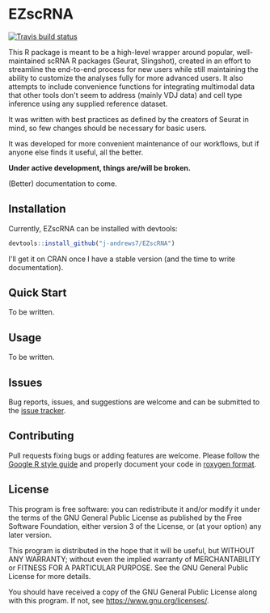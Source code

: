 # EZscRNA

[![Travis build status](https://travis-ci.org/j-andrews7/EZscRNA.svg?branch=master)](https://travis-ci.org/j-andrews7/EZscRNA)

This R package is meant to be a high-level wrapper around popular, well-maintained scRNA R packages (Seurat, Slingshot), created in an effort to streamline the end-to-end process for new users while still maintaining the ability to customize the analyses fully for more advanced users. It also attempts to include convenience functions for integrating multimodal data that other tools don't seem to address (mainly VDJ data) and cell type inference using any supplied reference dataset.

It was written with best practices as defined by the creators of Seurat in mind, so few changes should be necessary for basic users.

It was developed for more convenient maintenance of our workflows, but if anyone else finds it useful, all the better.

**Under active development, things are/will be broken.**

(Better) documentation to come.

## Installation
Currently, EZscRNA can be installed with devtools:
```R
devtools::install_github("j-andrews7/EZscRNA")
```

I'll get it on CRAN once I have a stable version (and the time to write documentation).

## Quick Start

To be written.

## Usage
To be written.

## Issues

Bug reports, issues, and suggestions are welcome and can be submitted to the [issue tracker](https://github.com/j-andrews7/EZscRNA/issues).


## Contributing

Pull requests fixing bugs or adding features are welcome. Please follow the [Google R style guide](https://google.github.io/styleguide/Rguide.xml) and properly document your code in [roxygen format](http://r-pkgs.had.co.nz/man.html).

## License
This program is free software: you can redistribute it and/or modify it under the terms of the GNU General Public License as published by the Free Software Foundation, either version 3 of the License, or (at your option) any later version.

This program is distributed in the hope that it will be useful, but WITHOUT ANY WARRANTY; without even the implied warranty of MERCHANTABILITY or FITNESS FOR A PARTICULAR PURPOSE.  See the GNU General Public License for more details.

You should have received a copy of the GNU General Public License along with this program.  If not, see <https://www.gnu.org/licenses/>.